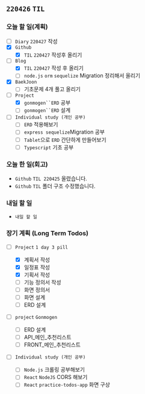 ## `220426` `TIL`

### 오늘 할 일(계획)

- [ ] `Diary` `220427` 작성
- [x] `Github`
  - [x] `TIL` `220427` 작성후 올리기
- [ ] `Blog`
  - [x] `TIL` `220427` 작성 후 올리기
  - [ ] `node.js` `orm` `sequelize` Migration 정리해서 올리기
- [x] `BaekJoon`
  - [ ] 기초문제 4개 풀고 올리기
- [ ] `Project`
  - [x] ` gonmogen``ERD ` 공부
  - [ ] ` gonmogen``ERD ` 설계
- [ ] `Individual study (개인 공부)`
  - [ ] `ERD` 적용해보기
  - [ ] `express sequelize`Migration 공부
  - [ ] `Tablet`으로 `ERD` 간단하게 만들어보기
  - [ ] `Typescript` 기초 공부

### 오늘 한 일(회고)

- `Github` `TIL 220425` 올렸습니다.
- `Github` `TIL` 폴더 구조 수정했습니다.

### 내일 할 일

- `내일 할 일`

### 장기 계획 (Long Term Todos)

- [ ] `Project` `1 day 3 pill`

  - [x] 계획서 작성
  - [x] 일정표 작성
  - [x] 기획서 작성
  - [ ] 기능 정의서 작성
  - [ ] 화면 정의서
  - [ ] 화면 설계
  - [ ] ERD 설계

- [ ] `project` `Gonmogen`

  - [ ] ERD 설계
  - [ ] API\_메인\_추천리스트
  - [ ] FRONT\_메인\_추천리스트

- [ ] `Individual study (개인 공부)`
  - [ ] `Node.js` 크롤링 공부해보기
  - [ ] `React` `NodeJS` CORS 해보기
  - [ ] `React` `practice-todos-app` 화면 구상
